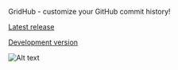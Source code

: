 GridHub - customize your GitHub commit history!

<a href="http://reetah.github.io/gitgrid/" target="_blank">Latest release</a> 

<a href="http://reetah.github.io" target="_blank">Development version</a> 

![Alt text](/gridhub.png "Gridhub")

